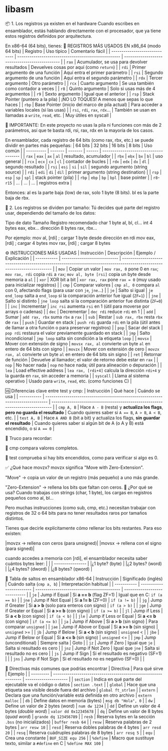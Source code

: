 # libasm

📦 1. Los registros ya existen en el hardware
Cuando escribes en ensamblador, estás hablando directamente con el procesador, que ya tiene estos registros definidos por arquitectura.

En x86-64 (64 bits), tienes:
🧠 REGISTROS MÁS USADOS EN x86_64 (modo 64 bits)
| Registro                      | Uso típico                                          | Comentario fácil                               |
| ----------------------------- | --------------------------------------------------- | ---------------------------------------------- |
| `rax`                         | Acumulador, se usa para devolver resultados         | Devuelves cosas por aquí (como `return`)       |
| `rdi`                         | Primer argumento de una función                     | Aquí entra el primer parámetro                 |
| `rsi`                         | Segundo argumento de una función                    | Aquí entra el segundo parámetro                |
| `rdx`                         | Tercer argumento                                    | Otro parámetro                                 |
| `rcx`                         | Cuarto argumento                                    | Se usa también como contador a veces           |
| `r8`                          | Quinto argumento                                    | Solo si usas más de 4 argumentos               |
| `r9`                          | Sexto argumento                                     | Igual que el anterior                          |
| `rsp`                         | Stack Pointer (puntero a la pila)                   | ¡NO LO TOQUES! A menos que sepas lo que haces  |
| `rbp`                         | Base Pointer (inicio del marco de pila actual)      | Para acceder a variables locales (si las usas) |
| `rsi`, `rdi`, `rax`, `rdx`... | También se usan en llamadas a `write`, `read`, etc. | Muy útiles en syscall                          |

🛑 IMPORTANTE: En este proyecto no usas la pila ni funciones con más de 2 parámetros, así que te basta rdi, rsi, rax, rdx en la mayoría de los casos.

En ensamblador, cada registro de 64 bits (como rax, rbx, etc.) se puede dividir en partes más pequeñas:
| 64 bits    | 32 bits | 16 bits | 8 bits | Uso común                             |
| ---------- | ------- | ------- | ------ | ------------------------------------- |
| `rax`      | `eax`   | `ax`    | `al`   | resultado, acumulador                 |
| `rbx`      | `ebx`   | `bx`    | `bl`   | uso general                           |
| `rcx`      | `ecx`   | `cx`    | `cl`   | contador de bucles                    |
| `rdx`      | `edx`   | `dx`    | `dl`   | segundo resultado                     |
| `rsi`      | `esi`   | `si`    | `sil`  | segundo argumento (string source)     |
| `rdi`      | `edi`   | `di`    | `dil`  | primer argumento (string destination) |
| `rsp`      | `esp`   | `sp`    | `spl`  | stack pointer (pila)                  |
| `rbp`      | `ebp`   | `bp`    | `bpl`  | base pointer                          |
| `r8`-`r15` | ...     | ...     | ...    | registros extra                       |

Entonces:
al es la parte baja (low) de rax, solo 1 byte (8 bits).
bl es la parte baja de rbx.

🧩 2. Los registros se dividen por tamaño:
Tú decides qué parte del registro usar, dependiendo del tamaño de los datos:

Tipo de dato	Tamaño	Registro recomendado
char	1 byte	al, bl, cl...
int	4 bytes	eax, ebx...
dirección	8 bytes	rax, rbx...

Por ejemplo:
mov al, [rdi]    ; cargar 1 byte desde dirección en rdi
mov eax, [rdi]   ; cargar 4 bytes
mov rax, [rdi]   ; cargar 8 bytes


⚙️ INSTRUCCIONES MÁS USADAS
| Instrucción | Descripción                  | Ejemplo / Explicación                                                                                                     |
| ----------- | ---------------------------- | ------------------------------------------------------------------------------------------------------------------------- |
| `mov`       | Copiar un valor              | `mov rax, 0` pone 0 en `rax`; `mov rax, rdi` copia `rdi` a `rax`; `mov al, byte [rsi]` copia un byte desde memoria a `al` |
| `xor`       | XOR bit a bit                | `xor rax, rax` pone `rax = 0` (muy usado para inicializar registros)                                                      |
| `cmp`       | Comparar valores             | `cmp al, 0` compara `al` con 0, afectando flags (para usar con `je`, `jne`...)                                            |
| `je`        | Salto si igual               | `je end_loop` salta a `end_loop` si la comparación anterior fue igual (`ZF=1`)                                            |
| `jne`       | Salto si distinto            | `jne loop` salta si la comparación anterior fue distinta (`ZF=0`)                                                         |
| `inc`       | Incrementar                  | `inc rsi` aumenta `rsi` en 1 (útil para moverse por arrays o cadenas)                                                     |
| `dec`       | Decrementar                  | `dec rdi` reduce `rdi` en 1                                                                                               |
| `add`       | Sumar                        | `add rax, rbx` suma `rbx` a `rax`                                                                                         |
| `sub`       | Restar                       | `sub rax, rbx` resta `rbx` de `rax`                                                                                       |
| `push`      | Guardar en stack             | `push rdi` guarda `rdi` en la pila (útil antes de llamar a otra función o para preservar registros)                       |
| `pop`       | Sacar del stack              | `pop rdi` restaura el valor previamente guardado en stack                                                                 |
| `jmp`       | Salto incondicional          | `jmp loop` salta sin condición a la etiqueta `loop`                                                                       |
| `movsx`     | Mover con extensión de signo | `movsx rax, al` convierte un byte `al` en entero de 64 bits con signo                                                     |
| `movzx`     | Mover con extensión de cero  | `movzx rax, al` convierte un byte `al` en entero de 64 bits sin signo                                                     |
| `ret`       | Retornar de función          | Devuelve al llamador; el valor de retorno debe estar en `rax`                                                             |
| `nop`       | No hacer nada                | `nop` no hace nada; útil para alineación o depuración                                                                     |
| `lea`       | Load effective address       | `lea rax, [rdi+4]` calcula la dirección `rdi+4` y la guarda en `rax`, sin acceder a memoria                               |
| `syscall`   | Llama al sistema operativo | Usado para `write`, `read`, etc. (como funciones C) |

🆚 Diferencias clave entre test y cmp:
| Instrucción | Qué hace                                                                        | Cuándo se usa                                                                  |
| ----------- | ------------------------------------------------------------------------------- | ------------------------------------------------------------------------------ |
| `cmp A, B`  | Hace `A - B` (resta) y **actualiza los flags**, **pero no guarda el resultado** | Cuando quieres saber si `A == B`, `A > B`, `A < B`, etc.                       |
| `test A, B` | Hace `A AND B` (bit a bit) y actualiza los flags, **sin guardar el resultado**  | Cuando quieres saber si algún bit de A (o A y B) está encendido, o si `A == 0` |

🧠 Truco para recordar:

🔹 cmp compara valores completos.

🔹 test comprueba si hay bits encendidos, como para verificar si algo es 0.

✅ ¿Qué hace movzx?
movzx significa "Move with Zero-Extension".

"Move" → copia un valor de un registro (más pequeño) a uno más grande.

"Zero-Extension" → rellena los bits que faltan con ceros.
🧠 ¿Por qué se usa?
Cuando trabajas con strings (char, 1 byte), los cargas en registros pequeños como al, bl...

Pero muchas instrucciones (como sub, cmp, etc.) necesitan trabajar con registros de 32 o 64 bits para no tener resultados raros por tamaños distintos.

Tienes que decirle explícitamente cómo rellenar los bits restantes. Para eso existen:

|movzx → rellena con ceros (para unsigned)|
|movsx → rellena con el signo (para signed)|

cuando accedes a memoria con [rdi], el ensamblador necesita saber cuántos bytes leer:
|                  |
| ---------------- |
|¿1 byte? (byte)   |
|¿2 bytes? (word)  |
|¿4 bytes? (dword) |
|¿8 bytes? (qword) |

📜 Tabla de saltos en ensamblador x86-64
| Instrucción | Significado (inglés)     | Cuándo salta (`cmp a, b`)                  | Interpretación habitual       |
| ----------- | ------------------------ | ------------------------------------------ | ----------------------------- |
| `je`        | Jump if Equal            | Si **a == b** (flag ZF=1)                  | Igual que en C: `if (a == b)` |
| `jne`       | Jump if Not Equal        | Si **a != b** (ZF=0)                       | `if (a != b)`                 |
| `jg`        | Jump if Greater          | Si **a > b** (solo para enteros con signo) | `if (a > b)`                  |
| `jge`       | Jump if Greater or Equal | Si **a >= b** (con signo)                  | `if (a >= b)`                 |
| `jl`        | Jump if Less             | Si **a < b** (con signo)                   | `if (a < b)`                  |
| `jle`       | Jump if Less or Equal    | Si **a <= b** (con signo)                  | `if (a <= b)`                 |
| `ja`        | Jump if Above            | Si **a > b** (sin signo)                   | Para comparar `unsigned`      |
| `jae`       | Jump if Above or Equal   | Si **a >= b** (sin signo)                  | `unsigned` >=                 |
| `jb`        | Jump if Below            | Si **a < b** (sin signo)                   | `unsigned` <                  |
| `jbe`       | Jump if Below or Equal   | Si **a <= b** (sin signo)                  | `unsigned` <=                 |
| `jmp`       | Jump (unconditional)     | Siempre salta                              | Goto                          |
| `jz`        | Jump if Zero             | Igual que `je`                             | Salta si resultado es cero    |
| `jnz`       | Jump if Not Zero         | Igual que `jne`                            | Salta si resultado no es cero |
| `js`        | Jump if Sign             | Si el resultado es negativo (SF=1)         |                               |
| `jns`       | Jump if Not Sign         | Si el resultado no es negativo (SF=0)      |                               |

🔹 Directivas más comunes que podrías encontrar
| Directiva | Para qué sirve                                                 | Ejemplo               |
| --------- | -------------------------------------------------------------- | --------------------- |
| `section` | Indica en qué parte del ejecutable va el código o datos        | `section .text`       |
| `global`  | Hace que una etiqueta sea visible desde fuera del archivo      | `global ft_strlen`    |
| `extern`  | Declara que una función/variable está definida en otro archivo | `extern malloc`       |
| `db`      | Define datos en memoria (bytes)                                | `msg db "Hola", 0`    |
| `dw`      | Define un valor de 2 bytes (*word*)                            | `num dw 1234`         |
| `dd`      | Define un valor de 4 bytes (*double word*)                     | `valor dd 0x12345678` |
| `dq`      | Define un valor de 8 bytes (*quad word*)                       | `grande dq 123456789` |
| `resb`    | Reserva bytes en la sección `.bss` (no inicializados)          | `buffer resb 64`      |
| `resw`    | Reserva palabras de 2 bytes                                    | `arr resw 10`         |
| `resd`    | Reserva dobles palabras de 4 bytes                             | `arr resd 20`         |
| `resq`    | Reserva cuádruples palabras de 8 bytes                         | `arr resq 5`          |
| `equ`     | Crea una constante                                             | `BUF_SIZE equ 256`    |
| `%define` | Macro que sustituye texto, similar a `#define` en C            | `%define MAX 100`     |

